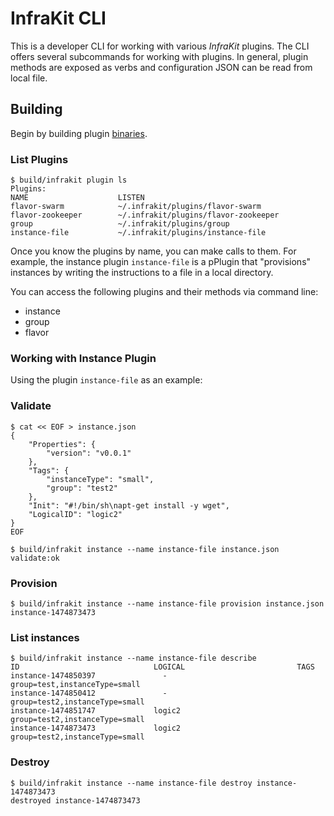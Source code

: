 InfraKit CLI
============

This is a developer CLI for working with various _InfraKit_ plugins.  The CLI offers several subcommands for working
with plugins. In general, plugin methods are exposed as verbs and configuration JSON can be read from local file.

## Building

Begin by building plugin [binaries](../../README.md#binaries).

### List Plugins

```
$ build/infrakit plugin ls
Plugins:
NAME                	LISTEN
flavor-swarm        	~/.infrakit/plugins/flavor-swarm
flavor-zookeeper    	~/.infrakit/plugins/flavor-zookeeper
group               	~/.infrakit/plugins/group
instance-file       	~/.infrakit/plugins/instance-file
```

Once you know the plugins by name, you can make calls to them.  For example, the instance plugin
`instance-file` is a pPlugin that "provisions" instances by writing the instructions to
a file in a local directory.

You can access the following plugins and their methods via command line:

  + instance
  + group
  + flavor

### Working with Instance Plugin

Using the plugin `instance-file` as an example:

### Validate

```
$ cat << EOF > instance.json
{
    "Properties": {
        "version": "v0.0.1"
    },
    "Tags": {
        "instanceType": "small",
        "group": "test2"
    },
    "Init": "#!/bin/sh\napt-get install -y wget",
    "LogicalID": "logic2"
}
EOF

$ build/infrakit instance --name instance-file instance.json
validate:ok
```

### Provision

```
$ build/infrakit instance --name instance-file provision instance.json
instance-1474873473
```

### List instances

```
$ build/infrakit instance --name instance-file describe
ID                            	LOGICAL                       	TAGS
instance-1474850397           	  -                           	group=test,instanceType=small
instance-1474850412           	  -                           	group=test2,instanceType=small
instance-1474851747           	logic2                        	group=test2,instanceType=small
instance-1474873473           	logic2                        	group=test2,instanceType=small
```

### Destroy

```
$ build/infrakit instance --name instance-file destroy instance-1474873473
destroyed instance-1474873473
```
